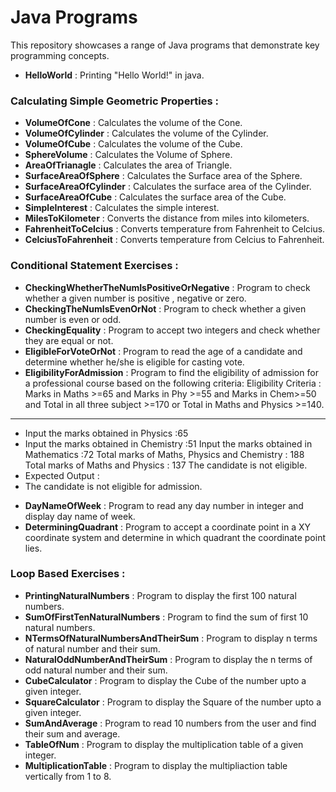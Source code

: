 # Java Programs

This repository showcases a range of Java programs that demonstrate key programming concepts.

* **HelloWorld** : Printing "Hello World!" in java.

### Calculating Simple Geometric Properties : 

* **VolumeOfCone** : Calculates the volume of the Cone.
* **VolumeOfCylinder** : Calculates the volume of the Cylinder. 
* **VolumeOfCube** : Calculates the volume of the Cube.
* **SphereVolume** : Calculates the Volume of Sphere. 
* **AreaOfTrianagle** : Calculates the area of Triangle.
* **SurfaceAreaOfSphere** : Calculates the Surface area of the Sphere.
* **SurfaceAreaOfCylinder** : Calculates the surface area of the Cylinder.
* **SurfaceAreaOfCube** : Calculates the surface area of the Cube.
* **SimpleInterest** : Calculates the simple interest.
* **MilesToKilometer** : Converts the distance from miles into kilometers.
* **FahrenheitToCelcius** : Converts temperature from Fahrenheit to Celcius.
* **CelciusToFahrenheit** : Converts temperature from Celcius to Fahrenheit.

### Conditional Statement Exercises : 

* **CheckingWhetherTheNumIsPositiveOrNegative** : Program to check whether a given number is positive , negative or zero.
* **CheckingTheNumIsEvenOrNot** : Program to check whether a given number is even or odd.
* **CheckingEquality** : Program to accept two integers and check whether they are equal or not.
* **EligibleForVoteOrNot** : Program to read the age of a candidate and determine whether he/she is eligible for casting vote.
* **EligibilityForAdmission** : Program to find the eligibility of admission for a professional course based on the following criteria: 
Eligibility Criteria : Marks in Maths >=65 and Marks in Phy >=55 and Marks in Chem>=50 and Total in all three subject >=170 or Total in Maths and Physics >=140.
-----------------------------------------------------------------------------
- Input the marks obtained in Physics :65
- Input the marks obtained in Chemistry :51 Input the marks obtained in Mathematics :72 Total marks of Maths, Physics and Chemistry : 188 Total marks of Maths and Physics : 137 The candidate is not eligible.
- Expected Output :
- The candidate is not eligible for admission. 
* **DayNameOfWeek** : Program to read any day number in integer and display day name of week.
* **DeterminingQuadrant** : Program to accept a coordinate point in a XY coordinate system and determine in which quadrant the coordinate point lies.  

### Loop Based Exercises : 

* **PrintingNaturalNumbers** : Program to display the first 100 natural numbers.
* **SumOfFirstTenNaturalNumbers** : Program to find the sum of first 10 natural numbers.  
* **NTermsOfNaturalNumbersAndTheirSum** : Program to display n terms of natural number and their sum.
* **NaturalOddNumberAndTheirSum** :  Program to display the n terms of odd natural number and their sum.
* **CubeCalculator** : Program to display the Cube of the number upto a given integer.
* **SquareCalculator** : Program to display the Square of the number upto a given integer.
* **SumAndAverage** :  Program to read 10 numbers from the user and find their sum and average.  
* **TableOfNum** : Program to display the multiplication table of a given integer.
* **MultiplicationTable** : Program to display the multipliaction table vertically from 1 to 8.




